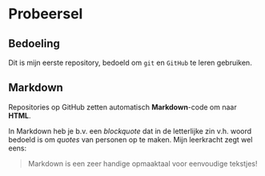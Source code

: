 # Probeersel
## Bedoeling 
Dit is mijn eerste repository, bedoeld om `git` en `GitHub` te leren gebruiken.

## Markdown 
Repositories op GitHub zetten automatisch **Markdown**-code om naar **HTML**. 

In Markdown heb je b.v. een *blockquote* dat in de letterlijke zin v.h. woord bedoeld is om *quotes* van personen op te maken. 
Mijn leerkracht zegt wel eens: 
> Markdown is een zeer handige opmaaktaal voor eenvoudige tekstjes! 
